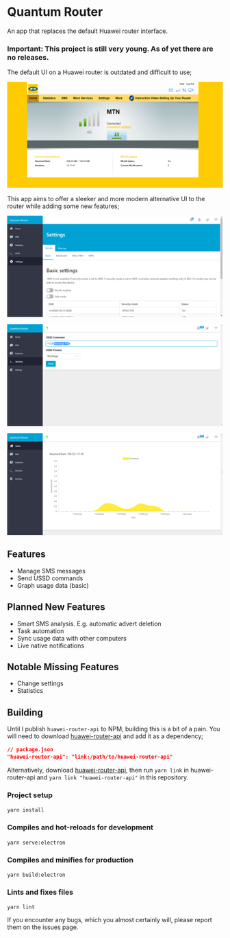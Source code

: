 # Quantum Router

An app that replaces the default Huawei router interface.

### Important: This project is still very young. As of yet there are no releases.

The default UI on a Huawei router is outdated and difficult to use;

![Screenshot of MTN router interface](img/mtn_router.png?raw=true)

This app aims to offer a sleeker and more modern alternative UI to the router while adding some new features;

![Screenshot of QuantumRouter interface](img/quantum_router.png?raw=true)

![Screenshot of QuantumRouter USSD page](img/quantum_router_ussd.png?raw=true)

![Screenshot of QuantumRouter homepage](img/quantum_router_graph.png?raw=true)

## Features

- Manage SMS messages
- Send USSD commands
- Graph usage data (basic)

## Planned New Features

- Smart SMS analysis. E.g. automatic advert deletion
- Task automation
- Sync usage data with other computers
- Live native notifications

## Notable Missing Features

- Change settings
- Statistics

## Building

Until I publish `huawei-router-api` to NPM, building this is a bit of a pain. You will need to download [huawei-router-api](https://github.com/nextgensparx/huawei-router-api/) and add it as a dependency;

```json
// package.json
"huawei-router-api": "link:/path/to/huawei-router-api"
```

Alternatively, download [huawei-router-api]([huawei-router-api](https://github.com/nextgensparx/huawei-router-api/)), then run `yarn link` in huawei-router-api and `yarn link "huawei-router-api"` in this repository.

### Project setup
```
yarn install
```

### Compiles and hot-reloads for development
```
yarn serve:electron
```

### Compiles and minifies for production
```
yarn build:electron
```

### Lints and fixes files
```
yarn lint
```

If you encounter any bugs, which you almost certainly will, please report them on the issues page.
